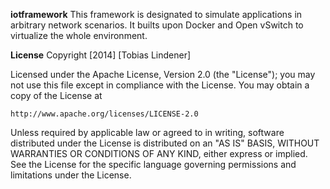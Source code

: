 <b>iotframework</b>
This framework is designated to simulate applications in arbitrary network scenarios. It builts upon Docker and Open vSwitch to virtualize the whole environment.

<b>License</b>
Copyright [2014] [Tobias Lindener]

Licensed under the Apache License, Version 2.0 (the "License");
you may not use this file except in compliance with the License.
You may obtain a copy of the License at

    http://www.apache.org/licenses/LICENSE-2.0

Unless required by applicable law or agreed to in writing, software
distributed under the License is distributed on an "AS IS" BASIS,
WITHOUT WARRANTIES OR CONDITIONS OF ANY KIND, either express or implied.
See the License for the specific language governing permissions and
limitations under the License.
